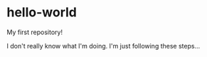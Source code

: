 # hello-world
My first repository!

I don't really know what I'm doing.
I'm just following these steps...
